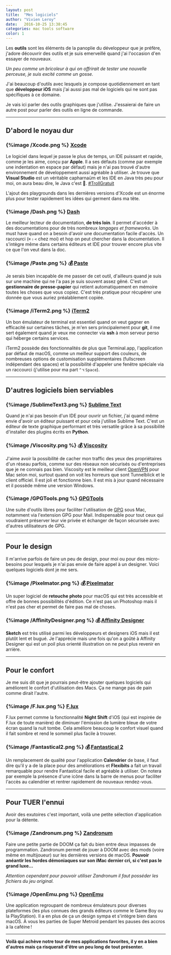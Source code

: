 ```yaml
---
layout: post
title:  "Mes logiciels"
author: "Vivien Leroy"
date:   2016-10-25 13:38:45
categories: mac tools software
color: 1
---
```


Les **outils** sont les éléments de la panoplie du développeur que je préfère, j'adore découvrir des outils et je suis emerveillé quand j'ai l'occasion d'en essayer de nouveaux.

*Un peu comme un bricoleur à qui on offrirait de tester une nouvelle perceuse, je suis excité comme un gosse.*

J'ai beaucoup d'outils avec lesquels je compose quotidiennement en tant que **développeur iOS** mais j'ai aussi pas mal de logiciels qui ne sont pas spécifiques à ce domaine.

Je vais ici parler des outils graphiques que j'utilise. J'essaierai de faire un autre post pour parler des outils en ligne de commande.

---

## D'abord le noyau dur

### {%image /Xcode.png %} [Xcode](https://developer.apple.com/xcode/)

Le logiciel dans lequel je passe le plus de temps, un IDE puissant et rapide, comme je les aime, conçu par **Apple**. Il a ses défauts (comme par exemple une indentation en espace par défaut) mais je n'ai pas trouvé d'autre environnement de développement aussi agréable à utiliser. Je trouve que **Visual Studio** est un véritable capharnaüm et les IDE en Java très peu pour moi, on aura beau dire, le Java c'est 💩. [#TrollGratuit](https://twitter.com/#trollgratuit)

L'ajout des playgrounds dans les dernières versions d'Xcode est un énorme plus pour tester rapidement les idées qui germent dans ma tête.

### {%image /Dash.png %} [Dash](https://kapeli.com/dash)

Le meilleur lecteur de documentation, **de très loin**. Il permet d'accéder à des documentations pour de très nombreux *langages et frameworks*. Un must have quand on a besoin d'avoir une documentation facile d'accès. Un raccourci (`⌘` `⇧` `<` chez moi) et hop on peut chercher dans la documentation. Il s'intègre même dans certains éditeurs et IDE pour trouver encore plus vite ce que l'on veut dans la doc.

### {%image /Paste.png %} 💰 [Paste](http://pasteapp.me)

Je serais bien incapable de me passer de cet outil, d'ailleurs quand je suis sur une machine qui ne l'a pas je suis souvent assez gêné. C'est un **gestionnaire de presse-papier** qui retient automatiquement en mémoire toutes les choses que vous copiez. C'est très pratique pour récupérer une donnée que vous auriez préalablement copiée.

### {%image /iTerm2.png %} [iTerm2](http://iterm2.com)

Un bon émulateur de terminal est essentiel quand on veut gagner en efficacité sur certaines tâches, je m'en sers principalement pour **git**, il me sert également quand je veux me connecter via **ssh** à mon serveur perso qui héberge certains services.

iTerm2 possède des fonctionnalités de plus que Terminal.app, l'application par défaut de macOS, comme un meilleur support des couleurs, de nombreuses options de customisation supplémentaires (fullscreen indépendant des spaces) et la possibilité d'appeler une fenêtre spéciale via un raccourci (j'utilise pour ma part `^` `⌥` `Space`).

---

## D'autres logiciels bien serviables

### {%image /SublimeText3.png %} [Sublime Text](https://www.sublimetext.com)

Quand je n'ai pas besoin d'un IDE pour ouvrir un fichier, j'ai quand même envie d'avoir un éditeur puissant et pour cela j'utilise Sublime Text. C'est un éditeur de texte graphique performant et très versatile grâce à sa possibilité d'installer des plugins écrits en **Python**.

### {%image /Viscosity.png %} 💰 [Viscosity](https://www.sparklabs.com/viscosity/)

J'aime avoir la possibilité de cacher mon traffic des yeux des propriétaires d'un réseau parfois, comme sur des réseaux non sécurisés ou d'entreprises que je ne connais pas bien. Viscosity est le meilleur client [OpenVPN](https://fr.wikipedia.org/wiki/OpenVPN) pour Mac selon moi, surtout quand on voit les horreurs que sont Tunnelblick et le client officiel. Il est joli et fonctionne bien. Il est mis à jour quand nécessaire et il possède même une version Windows.

### {%image /GPGTools.png %} [GPGTools](https://gpgtools.org)

Une suite d'outils libres pour faciliter l'utilisation de [GPG](https://fr.wikipedia.org/wiki/GNU_Privacy_Guard) sous Mac, notamment via l'extension GPG pour Mail. Indispensable pour tout ceux qui voudraient préserver leur vie privée et échanger de façon sécurisée avec d'autres utilisateurs de GPG.

---

## Pour le design

Il m'arrive parfois de faire un peu de design, pour moi ou pour des micro-besoins pour lesquels je n'ai pas envie de faire appel à un designer. Voici quelques logiciels dont je me sers.

### {%image /Pixelmator.png %} 💰 [Pixelmator](http://pixelmator.com)

Un super logiciel de **retouche photo** pour macOS qui est très accessible et offre de bonnes possibilités d'édition. Ce n'est pas un Photoshop mais il n'est pas cher et permet de faire pas mal de choses.

### {%image /AffinityDesigner.png %} 💰 [Affinity Designer](http://affinity.serif.com/fr/designer/)

**Sketch** est très utilisé parmi les développeurs et designers iOS mais il est plutôt lent et bugué. Je l'apprécie mais une fois qu'on a goûté à Affinity Designer qui est un poil plus orienté illustration on ne peut plus revenir en arrière.

---

## Pour le confort

Je me suis dit que je pourrais peut-être ajouter quelques logiciels qui améliorent le confort d'utilisation des Macs. Ça ne mange pas de pain comme dirait l'autre.

### {%image /F.lux.png %} [F.lux](https://justgetflux.com)

F.lux permet comme la fonctionnalité **Night Shift** d'iOS (qui est inspirée de F.lux de toute manière) de diminuer l'émission de lumière bleue de votre écran quand la nuit tombe. Cela améliore beaucoup le confort visuel quand il fait sombre et rend le sommeil plus facile à trouver.

### {%image /Fantastical2.png %} 💰 [Fantastical 2](https://flexibits.com/fantastical)

Un remplacement de qualité pour l'application **Calendrier** de base, il faut dire qu'il y a de la place pour des améliorations et **Flexibits** a fait un travail remarquable pour rendre Fantastical facile et agréable à utiliser. On notera par exemple la présence d'une icône dans la barre de menus pour faciliter l'accès au calendrier et rentrer rapidement de nouveaux rendez-vous.

---

## Pour TUER l'ennui

Avoir des exutoires c'est important, voilà une petite sélection d'application pour la détente.

### {%image /Zandronum.png %} [Zandronum](http://zandronum.com)

Faire une petite partie de DOOM ça fait du bien entre deux impasses de programmation. Zandronum permet de jouer à DOOM avec des mods (voire même en multijoueur) sur les dernières versions de macOS. **Pouvoir anéantir les hordes démoniaques sur son iMac dernier cri, si c'est pas le grand luxe…**

*Attention cependant pour pouvoir utiliser Zandronum il faut posséder les fichiers du jeu original.*

### {%image /OpenEmu.png %} [OpenEmu](http://openemu.org)

Une application regroupant de nombreux émulateurs pour diverses plateformes (les plus connues des grands éditeurs comme le Game Boy ou la PlayStation). Il a en plus de ça un design sympa et s'intègre bien dans macOS. À vous les parties de Super Metroid pendant les pauses des accros à la caféine !

---

**Voilà qui achève notre tour de mes applications favorites, il y en a bien d'autres mais ça risquerait d'être un peu long de tout présenter.**
